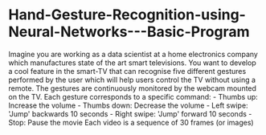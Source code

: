 # Hand-Gesture-Recognition-using-Neural-Networks---Basic-Program
Imagine you are working as a data scientist at a home electronics company which manufactures state of the art smart televisions. You want to develop a cool feature in the smart-TV that can recognise five different gestures performed by the user which will help users control the TV without using a remote.  The gestures are continuously monitored by the webcam mounted on the TV. Each gesture corresponds to a specific command:  - Thumbs up:  Increase the volume - Thumbs down: Decrease the volume - Left swipe: 'Jump' backwards 10 seconds - Right swipe: 'Jump' forward 10 seconds   - Stop: Pause the movie  Each video is a sequence of 30 frames (or images)
